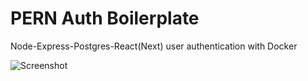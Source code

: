 # PERN Auth Boilerplate

Node-Express-Postgres-React(Next) user authentication with Docker

![Screenshot](https://github.com/GlowSquid/pern-auth-boilerplate/blob/master/screenshot.png)
